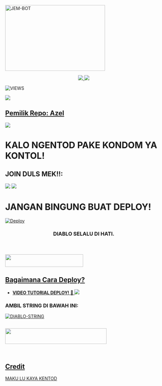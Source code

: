 <a href="https://www.instagram.com/lilfrdzr=nametag"><img src="https://telegra.ph/file/0c075eb85b421418b2f7f.jpg" width="320" height="211" alt="  JEM-BOT" /></a>

<p align="center">
  <a href="https://github.com/ramadhani892/RAM-UBOT/fork">
    <img src="https://img.shields.io/github/forks/ramadhani892/RAM-UBOT?label=Fork&style=social">
    
  </a>
  <a href="https://github.com/azelfirdaus/DIABLO-USERBOT">
    <img src="https://img.shields.io/github/stars/azelfirdaus/DIABLO-USERBOT?style=social">
  </a>
</p>  

![VIEWS](https://komarev.com/ghpvc/?username=azelfirdaus)

<a href="https://t.me/Deadendzs"><img src="https://img.shields.io/badge/KODE%20PENILAIAN-A+-blue.svg?style=for-the-badge&logo=Factor.">

## Pemilik Repo: Azel
[<img src="https://telegra.ph/file/154d615ac8ad0d7c2cee6.mp4">](https://t.me/Diabloyy)

  
  
  
  
# KALO NGENTOD PAKE KONDOM YA KONTOL!


## JOIN DULS MEK!!:

<a href="https://t.me/ramubotinfo"><img src="https://img.shields.io/badge/Channel%20JEM%20BOT-red.svg?style=for-the-badge&logo=Telegram"></a>
<a href="https://t.me/Deadendzs"><img src="https://img.shields.io/badge/Join-DEAD%ENDZS-purple.svg?style=for-the-badge&logo=Telegram"></a>
##

# JANGAN BINGUNG BUAT DEPLOY!
[![Deploy](https://telegra.ph/file/0c075eb85b421418b2f7f.jpg)](https://t.me/Deadendzs)


<h3 align="center">DIABLO SELALU DI HATI.</h3>
<p align="center">&nbsp;</p>

### <a href="https://t.me/Deadendzs"><img src="https://img.shields.io/badge/GROUP%20SPAM%20RAM%20UBOT-blue?style=flat&logo=Telegram" width="250" height="40.100" />


## Bagaimana Cara Deploy?


* **VIDEO TUTORIAL DEPLOY!** 🔧
[<img src="https://telegra.ph/file/154d615ac8ad0d7c2cee6.mp4">](https://t.me/UserbotChannel/36)

### AMBIL STRING DI BAWAH INI:

 [![DIABLO-STRING](https://replit.com/badge/github/@azelfirdaus/DIABLO-USERBOT)](https://replit.com/@ramadhani892/RAM-UBOT-STRING)



##
##
##

<a href="https://heroku.com/deploy?template=https://github.com/azelfirdaus/DIABLO-USERBOT.git"><img src="https://img.shields.io/badge/DEPLOY%20DIABLO%20USERBOT-red?style=flat&logo=Heroku" width="325" height="50.100" />

<br>
</p>

## Credit
MAKU LU KAYA KENTOD
